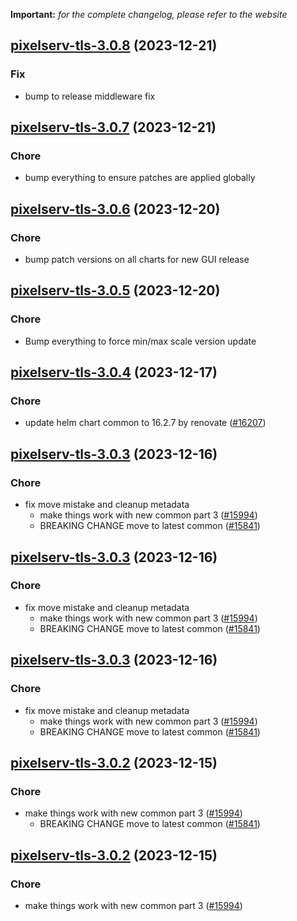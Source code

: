 **Important:**
*for the complete changelog, please refer to the website*




## [pixelserv-tls-3.0.8](https://github.com/truecharts/charts/compare/pixelserv-tls-3.0.7...pixelserv-tls-3.0.8) (2023-12-21)

### Fix

- bump to release middleware fix
  
  


## [pixelserv-tls-3.0.7](https://github.com/truecharts/charts/compare/pixelserv-tls-3.0.6...pixelserv-tls-3.0.7) (2023-12-21)

### Chore

- bump everything to ensure patches are applied globally
  
  


## [pixelserv-tls-3.0.6](https://github.com/truecharts/charts/compare/pixelserv-tls-3.0.5...pixelserv-tls-3.0.6) (2023-12-20)

### Chore

- bump patch versions on all charts for new GUI release
  
  


## [pixelserv-tls-3.0.5](https://github.com/truecharts/charts/compare/pixelserv-tls-3.0.4...pixelserv-tls-3.0.5) (2023-12-20)

### Chore

- Bump everything to force min/max scale version update
  
  


## [pixelserv-tls-3.0.4](https://github.com/truecharts/charts/compare/pixelserv-tls-3.0.3...pixelserv-tls-3.0.4) (2023-12-17)

### Chore

- update helm chart common to 16.2.7 by renovate ([#16207](https://github.com/truecharts/charts/issues/16207))
  
  


## [pixelserv-tls-3.0.3](https://github.com/truecharts/charts/compare/pixelserv-tls-2.0.12...pixelserv-tls-3.0.3) (2023-12-16)

### Chore

- fix move mistake and cleanup metadata
  - make things work with new common part 3 ([#15994](https://github.com/truecharts/charts/issues/15994))
  - BREAKING CHANGE move to latest common ([#15841](https://github.com/truecharts/charts/issues/15841))
  
  


## [pixelserv-tls-3.0.3](https://github.com/truecharts/charts/compare/pixelserv-tls-2.0.12...pixelserv-tls-3.0.3) (2023-12-16)

### Chore

- fix move mistake and cleanup metadata
  - make things work with new common part 3 ([#15994](https://github.com/truecharts/charts/issues/15994))
  - BREAKING CHANGE move to latest common ([#15841](https://github.com/truecharts/charts/issues/15841))
  
  


## [pixelserv-tls-3.0.3](https://github.com/truecharts/charts/compare/pixelserv-tls-2.0.12...pixelserv-tls-3.0.3) (2023-12-16)

### Chore

- fix move mistake and cleanup metadata
  - make things work with new common part 3 ([#15994](https://github.com/truecharts/charts/issues/15994))
  - BREAKING CHANGE move to latest common ([#15841](https://github.com/truecharts/charts/issues/15841))
  
  


## [pixelserv-tls-3.0.2](https://github.com/truecharts/charts/compare/pixelserv-tls-2.0.12...pixelserv-tls-3.0.2) (2023-12-15)

### Chore

- make things work with new common part 3 ([#15994](https://github.com/truecharts/charts/issues/15994))
  - BREAKING CHANGE move to latest common ([#15841](https://github.com/truecharts/charts/issues/15841))
  
  


## [pixelserv-tls-3.0.2](https://github.com/truecharts/charts/compare/pixelserv-tls-2.0.12...pixelserv-tls-3.0.2) (2023-12-15)

### Chore

- make things work with new common part 3 ([#15994](https://github.com/truecharts/charts/issues/15994))
